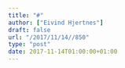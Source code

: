 ```yaml
---
title: "#"
author: ["Eivind Hjertnes"]
draft: false
url: "/2017/11/14//850"
type: "post"
date: 2017-11-14T01:00:00+01:00
---
```

